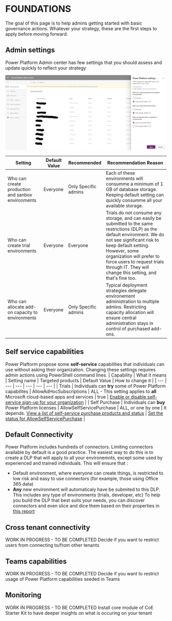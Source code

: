 # FOUNDATIONS

The goal of this page is to help admins getting started with basic governance actions.
Whatever your strategy, these are the first steps to apply before moving forward.

## Admin settings

Power Platform Admin center has few settings that you should assess and update quickly to reflect your strategy

![Power Platform Admin Settings](./media/PowerPlatformAdminSettings.png)

| Setting | Default Value | Recommended | Recommendation Reason |
| --- | --- | --- | --- |
| Who can create production and sanbox environments | Everyone | Only Specific admins | Each of these environments will consumme a minimum of 1 GB of database storage. Keeping default setting can quickly consumme all your available storage. |
| Who can create trial environments | Everyone | Everyone | Trials do not consume any storage, and can easily be submitted to the same restrictions (DLP) as the default environment. We do not see significant risk to keep default setting. However, some organization will prefer to force users to request trials through IT. They will change this setting, and that's fine too.|
| Who can allocate add-on capacity to environments | Everyone | Only Specific admins | Typical deployment strategies delegate environement administration to multiple admins. Restricting capacity allocation will ensure central administration stays in control of purchased add-ons.|

## Self service capabilities

Power Plaftorm propose some **self-service** capabilities that individuals can use without asking their organization. Changing these settings requires admin actions using PowerShell command lines.
| Capability | What it means | Setting name | Targeted products | Default Value | How to change it |
| --- | --- | --- | --- | --- | --- |
| Trials | Individuals can **try** some of Power Platform capabilites | AllowAdHocSubscriptions | ALL - This setting applies to **all** Microsoft cloud-based apps and services | true  | [Enable or disable self-service sign-up for your organization](https://docs.microsoft.com/en-us/powershell/module/msonline/set-msolcompanysettings?view=azureadps-1.0#parameters) |
| Self Purchase | Individuals can **buy** Power Platform licenses | AllowSelfServicePurchase | ALL, or one by one | It depends. [View a list of self-service purchase products and status](https://docs.microsoft.com/en-us/microsoft-365/commerce/subscriptions/allowselfservicepurchase-powershell?view=o365-worldwide#view-a-list-of-self-service-purchase-products-and-their-status)  |  [Set the status for AllowSelfServicePurchase](https://docs.microsoft.com/en-us/microsoft-365/commerce/subscriptions/allowselfservicepurchase-powershell?view=o365-worldwide#view-or-set-the-status-for-allowselfservicepurchasen) |

## Default Connectivity

Power Platform includes hundreds of connectors. Limiting connectors available by default is a good practice. The easiest way to do this is to create a DLP that will apply to all your environemnts, except some used by experienced and trained individuals. This will ensure that :

- Default environment, where everyone can create things, is restricted to low risk and easy to use connectors (for example, those using Office 365 data)
- **Any** new environment will automaticaly have be submited to this DLP. This includes any type of environments (trials, developer, etc)
To help you build the DLP that best suits your needs, you can discover connectors and even slice and dice them based on their properties in [this report](https://aka.ms/ppc)

## Cross tenant connectivity

WORK IN PROGRESS - TO BE COMPLETED
Decide if you want to restrict users from connecting to/from other tenants

## Teams capabilities

WORK IN PROGRESS - TO BE COMPLETED
Decide if you want to restrict usage of Power Platform capabilities seeded in Teams

## Monitoring

WORK IN PROGRESS - TO BE COMPLETED
Install core module of CoE Starter Kit to have deeper insights on what is occuring on your tenant
